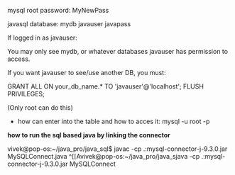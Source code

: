 mysql root password:
MyNewPass

javasql database:
mydb
javauser
javapass

If logged in as javauser:

You may only see mydb, or whatever databases javauser has permission to access.

If you want javauser to see/use another DB, you must:

GRANT ALL ON your_db_name.\* TO 'javauser'@'localhost';
FLUSH PRIVILEGES;

(Only root can do this)

- how can enter into the table and how to acces it:
  mysql -u root -p

**how to run the sql based java by linking the connector**

vivek@pop-os:~/java_pro/java_sql$ javac -cp .:mysql-connector-j-9.3.0.jar MySQLConnect.java
^[[Avivek@pop-os:~/java_pro/java_sjava -cp .:mysql-connector-j-9.3.0.jar MySQLConnect
